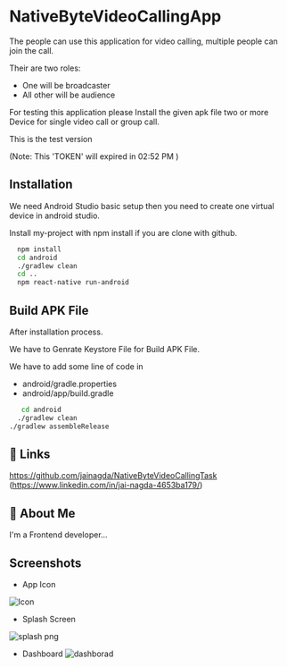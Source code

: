 
# NativeByteVideoCallingApp

The people can use this application for video calling,
multiple people can join the call.
 
Their are two roles:
- One will be broadcaster
- All other will be audience

For testing this application please Install the given apk file two or more Device for single video call or group call. 

This is the test version 
 
 (Note: This 'TOKEN' will expired in 02:52 PM )

## Installation
We need Android Studio basic setup then you need to create one virtual device in android studio.

Install my-project with npm install if you are clone with github. 

```bash
  npm install
  cd android
  ./gradlew clean
  cd ..
  npm react-native run-android
```
    
## Build APK File

After installation process.

We have to Genrate Keystore File for Build APK File.

We have to add some line of code in 
 - android/gradle.properties
 - android/app/build.gradle

```bash
   cd android
  ./gradlew clean
./gradlew assembleRelease
```
## 🔗 Links
https://github.com/jainagda/NativeByteVideoCallingTask
(https://www.linkedin.com/in/jai-nagda-4653ba179/)
  
## 🚀 About Me
I'm a Frontend developer...
  
## Screenshots 
 - App Icon

![Icon](https://user-images.githubusercontent.com/63839053/177988043-bc8c832e-8b51-488b-bca1-81a81b99a8c7.png)

- Splash Screen 

![splash png](https://user-images.githubusercontent.com/63839053/177988057-59613a12-404d-416d-8721-d137c540a45e.png)

- Dashboard 
![dashborad](https://user-images.githubusercontent.com/63839053/177989930-4d017b30-e7ef-4b3a-88b1-b57efa8b881c.jpg)
